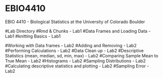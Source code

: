 # EBIO4410
EBIO 4410 - Biological Statistics at the University of Colorado Boulder

#Lab Directory
#Rmd & Chunks - Lab1
#Data Frames and Loading Data - Lab1
#knitting Basics - Lab1

#Working with Data frames - Lab2
#Adding and Removing - Lab2
#Performing Calculations - Lab2
#Data Clean up - Lab2
#Descriptive Statistics (mean, median, sd, min, max) - Lab2
#Comparing Sample Mean to True Mean - Lab2
#Histograms - Lab2
#Sampling Distributions - Lab2
#Calculating descriptive statistics and plotting - Lab2
#Sampling Error - Lab2

